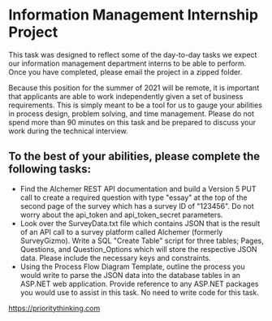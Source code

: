 # Information Management Internship Project

This task was designed to reflect some of the day-to-day tasks we expect our information management department interns to be able to perform. Once you have completed, please email the project in a zipped folder.

Because this position for the summer of 2021 will be remote, it is important that applicants are able to work independently given a set of business requirements. This is simply meant to be a tool for us to gauge your abilities in process design, problem solving, and time management. Please do not spend more than 90 minutes on this task and be prepared to discuss your work during the technical interview.

## To the best of your abilities, please complete the following tasks:
 
- Find the Alchemer REST API documentation and build a Version 5 PUT call to create a required question with type "essay" at the top of the second page of the survey which has a survey ID of "123456". Do not worry about the api_token and api_token_secret parameters.
- Look over the SurveyData.txt file which contains JSON that is the result of an API call to a survey platform called Alchemer (formerly SurveyGizmo). Write a SQL "Create Table" script for three tables; Pages, Questions, and Question_Options which will store the respective JSON data. Please include the necessary keys and constraints.
- Using the Process Flow Diagram Template, outline the process you would write to parse the JSON data into the database tables in an ASP.NET web application. Provide reference to any ASP.NET packages you would use to assist in this task. No need to write code for this task.

https://prioritythinking.com
